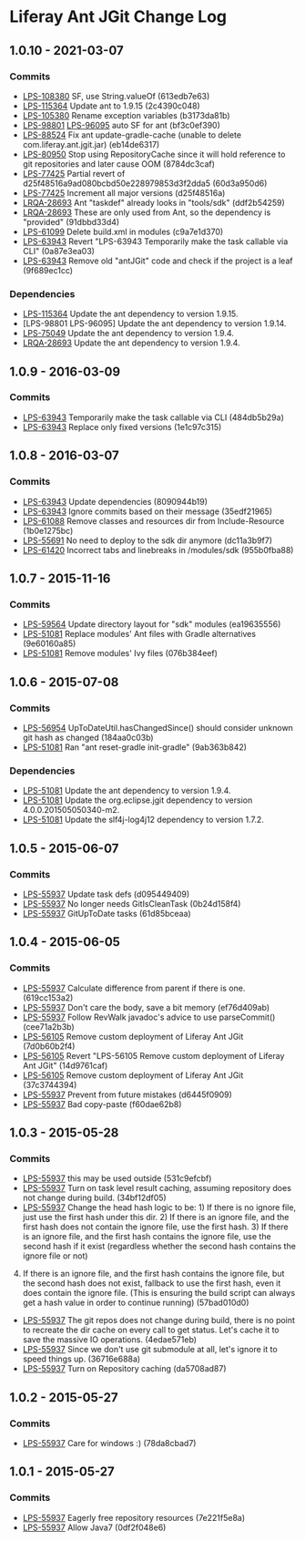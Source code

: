 # Liferay Ant JGit Change Log

## 1.0.10 - 2021-03-07

### Commits
- [LPS-108380] SF, use String.valueOf (613edb7e63)
- [LPS-115364] Update ant to 1.9.15 (2c4390c048)
- [LPS-105380] Rename exception variables (b3173da81b)
- [LPS-98801] [LPS-96095] auto SF for ant (bf3c0ef390)
- [LPS-88524] Fix ant update-gradle-cache (unable to delete
com.liferay.ant.jgit.jar) (eb14de6317)
- [LPS-80950] Stop using RepositoryCache since it will hold reference to git
repositories and later cause OOM (8784dc3caf)
- [LPS-77425] Partial revert of d25f48516a9ad080bcbd50e228979853d3f2dda5
(60d3a950d6)
- [LPS-77425] Increment all major versions (d25f48516a)
- [LRQA-28693] Ant "taskdef" already looks in "tools/sdk" (ddf2b54259)
- [LRQA-28693] These are only used from Ant, so the dependency is "provided"
(91dbbd33d4)
- [LPS-61099] Delete build.xml in modules (c9a7e1d370)
- [LPS-63943] Revert "LPS-63943 Temporarily make the task callable via CLI"
(0a87e3ea03)
- [LPS-63943] Remove old "antJGit" code and check if the project is a leaf
(9f689ec1cc)

### Dependencies
- [LPS-115364] Update the ant dependency to version 1.9.15.
- [LPS-98801 LPS-96095] Update the ant dependency to version 1.9.14.
- [LPS-75049] Update the ant dependency to version 1.9.4.
- [LRQA-28693] Update the ant dependency to version 1.9.4.

## 1.0.9 - 2016-03-09

### Commits
- [LPS-63943] Temporarily make the task callable via CLI (484db5b29a)
- [LPS-63943] Replace only fixed versions (1e1c97c315)

## 1.0.8 - 2016-03-07

### Commits
- [LPS-63943] Update dependencies (8090944b19)
- [LPS-63943] Ignore commits based on their message (35edf21965)
- [LPS-61088] Remove classes and resources dir from Include-Resource
(1b0e1275bc)
- [LPS-55691] No need to deploy to the sdk dir anymore (dc11a3b9f7)
- [LPS-61420] Incorrect tabs and linebreaks in /modules/sdk (955b0fba88)

## 1.0.7 - 2015-11-16

### Commits
- [LPS-59564] Update directory layout for "sdk" modules (ea19635556)
- [LPS-51081] Replace modules' Ant files with Gradle alternatives (9e60160a85)
- [LPS-51081] Remove modules' Ivy files (076b384eef)

## 1.0.6 - 2015-07-08

### Commits
- [LPS-56954] UpToDateUtil.hasChangedSince() should consider unknown git hash as
changed (184aa0c03b)
- [LPS-51081] Ran "ant reset-gradle init-gradle" (9ab363b842)

### Dependencies
- [LPS-51081] Update the ant dependency to version 1.9.4.
- [LPS-51081] Update the org.eclipse.jgit dependency to version
4.0.0.201505050340-m2.
- [LPS-51081] Update the slf4j-log4j12 dependency to version 1.7.2.

## 1.0.5 - 2015-06-07

### Commits
- [LPS-55937] Update task defs (d095449409)
- [LPS-55937] No longer needs GitIsCleanTask (0b24d158f4)
- [LPS-55937] GitUpToDate tasks (61d85bceaa)

## 1.0.4 - 2015-06-05

### Commits
- [LPS-55937] Calculate difference from parent if there is one. (619cc153a2)
- [LPS-55937] Don't care the body, save a bit memory (ef76d409ab)
- [LPS-55937] Follow RevWalk javadoc's advice to use parseCommit() (cee71a2b3b)
- [LPS-56105] Remove custom deployment of Liferay Ant JGit (7d0b60b2f4)
- [LPS-56105] Revert "LPS-56105 Remove custom deployment of Liferay Ant JGit"
(14d9761caf)
- [LPS-56105] Remove custom deployment of Liferay Ant JGit (37c3744394)
- [LPS-55937] Prevent from future mistakes (d6445f0909)
- [LPS-55937] Bad copy-paste (f60dae62b8)

## 1.0.3 - 2015-05-28

### Commits
- [LPS-55937] this may be used outside (531c9efcbf)
- [LPS-55937] Turn on task level result caching, assuming repository does not
change during build. (34bf12df05)
- [LPS-55937] Change the head hash logic to be: 1) If there is no ignore file,
just use the first hash under this dir. 2) If there is an ignore file, and the
first hash does not contain the ignore file, use the first hash. 3) If there is
an ignore file, and the first hash contains the ignore file, use the second hash
if it exist (regardless whether the second hash contains the ignore file or not)
4) If there is an ignore file, and the first hash contains the ignore file, but
the second hash does not exist, fallback to use the first hash, even it does
contain the ignore file. (This is ensuring the build script can always get a
hash value in order to continue running) (57bad010d0)
- [LPS-55937] The git repos does not change during build, there is no point to
recreate the dir cache on every call to get status. Let's cache it to save the
massive IO operations. (4edae571eb)
- [LPS-55937] Since we don't use git submodule at all, let's ignore it to speed
things up. (36716e688a)
- [LPS-55937] Turn on Repository caching (da5708ad87)

## 1.0.2 - 2015-05-27

### Commits
- [LPS-55937] Care for windows :) (78da8cbad7)

## 1.0.1 - 2015-05-27

### Commits
- [LPS-55937] Eagerly free repository resources (7e221f5e8a)
- [LPS-55937] Allow Java7 (0df2f048e6)

[LPS-51081]: https://issues.liferay.com/browse/LPS-51081
[LPS-55691]: https://issues.liferay.com/browse/LPS-55691
[LPS-55937]: https://issues.liferay.com/browse/LPS-55937
[LPS-56105]: https://issues.liferay.com/browse/LPS-56105
[LPS-56954]: https://issues.liferay.com/browse/LPS-56954
[LPS-59564]: https://issues.liferay.com/browse/LPS-59564
[LPS-61088]: https://issues.liferay.com/browse/LPS-61088
[LPS-61099]: https://issues.liferay.com/browse/LPS-61099
[LPS-61420]: https://issues.liferay.com/browse/LPS-61420
[LPS-63943]: https://issues.liferay.com/browse/LPS-63943
[LPS-75049]: https://issues.liferay.com/browse/LPS-75049
[LPS-77425]: https://issues.liferay.com/browse/LPS-77425
[LPS-80950]: https://issues.liferay.com/browse/LPS-80950
[LPS-88524]: https://issues.liferay.com/browse/LPS-88524
[LPS-96095]: https://issues.liferay.com/browse/LPS-96095
[LPS-98801]: https://issues.liferay.com/browse/LPS-98801
[LPS-105380]: https://issues.liferay.com/browse/LPS-105380
[LPS-108380]: https://issues.liferay.com/browse/LPS-108380
[LPS-115364]: https://issues.liferay.com/browse/LPS-115364
[LRQA-28693]: https://issues.liferay.com/browse/LRQA-28693